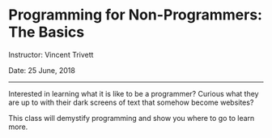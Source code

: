 # Programming for Non-Programmers: The Basics

Instructor: Vincent Trivett

Date: 25 June, 2018

-------

Interested in learning what it is like to be a programmer? Curious what they are up to with their dark screens of text that somehow become websites? 

This class will demystify programming and show you where to go to learn more.
